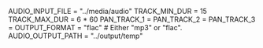 AUDIO_INPUT_FILE = "../media/audio"
TRACK_MIN_DUR = 15
TRACK_MAX_DUR = 6 * 60
PAN_TRACK_1 =
PAN_TRACK_2 =
PAN_TRACK_3 =
OUTPUT_FORMAT = "flac"  # Either "mp3" or "flac".
AUDIO_OUTPUT_PATH = "../output/temp"
